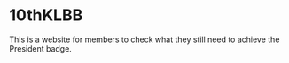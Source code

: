 # 10thKLBB
This is a website for members to check what they still need to achieve the President badge.

